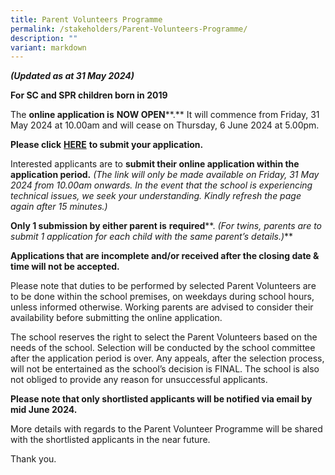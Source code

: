 ```yaml
---
title: Parent Volunteers Programme
permalink: /stakeholders/Parent-Volunteers-Programme/
description: ""
variant: markdown
---
```

**_(Updated as at 31 May 2024)_**

**For SC and SPR children born in 2019**

The **online application is** **NOW OPEN****.** It will commence from Friday, 31 May 2024 at 10.00am and will cease on Thursday, 6 June 2024 at 5.00pm.

**Please click** **[HERE](https://form.gov.sg/663da96239f404b38e671602)** **to submit your application.**

Interested applicants are to **submit their online application within the application period.** _(The link will only be made available on Friday, 31 May 2024 from 10.00am onwards. In the event that the school is experiencing technical issues, we seek your understanding. Kindly refresh the page again after 15 minutes.)_

**Only 1 submission by either parent is** **required****. _(For twins, parents are to submit 1 application for each child with the same parent’s details.)_**

**Applications that are incomplete and/or received after the closing date & time will not be accepted.**

Please note that duties to be performed by selected Parent Volunteers are to be done within the school premises, on weekdays during school hours, unless informed otherwise. Working parents are advised to consider their availability before submitting the online application.

The school reserves the right to select the Parent Volunteers based on the needs of the school. Selection will be conducted by the school committee after the application period is over. Any appeals, after the selection process, will not be entertained as the school’s decision is FINAL. The school is also not obliged to provide any reason for unsuccessful applicants.

**Please note that only shortlisted applicants will be notified via email by mid June 2024.**

More details with regards to the Parent Volunteer Programme will be shared with the shortlisted applicants in the near future.

Thank you.